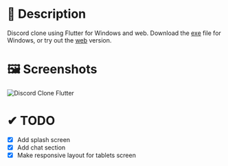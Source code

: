 # 📢 Description
Discord clone using Flutter for Windows and web. Download the [exe](https://github.com/harysuryanto/discord_desktop_clone/files/8790056/discord_desktop_clone-v1.0.zip) file for Windows, or try out the [web](https://discord-flutter.netlify.app) version.

# 🖼 Screenshots
![Discord Clone Flutter](https://user-images.githubusercontent.com/17674038/171520996-504257f2-2058-491d-beb3-e92317519ab1.png)

# ✔ TODO
- [x] Add splash screen
- [x] Add chat section
- [x] Make responsive layout for tablets screen
